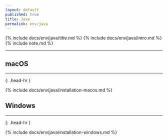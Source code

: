 ```yaml
---
layout: default
published: true
title: Java
permalink: env/java
---
```


{% include docs/env/java/title.md %}
{% include docs/env/java/intro.md %}
{% include note.md %}

---

## macOS
<hr>{: .head-hr }

{% include docs/env/java/installation-macos.md %}

## Windows
<hr>{: .head-hr }

{% include docs/env/java/installation-windows.md %}
